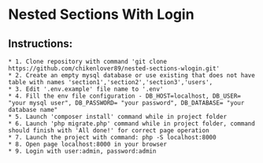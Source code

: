 # Nested Sections With Login
## Instructions:
    * 1. Clone repository with command 'git clone https://github.com/chikenlover89/nested-sections-wlogin.git'
    * 2. Create an empty mysql database or use existing that does not have table with names 'section1','section2','section3','users',
    * 3. Edit '.env.example' file name to '.env'
    * 4. Fill the env file configuration - DB_HOST=localhost, DB_USER= "your mysql user", DB_PASSWORD= "your password", DB_DATABASE= "your database name"
    * 5. Launch 'composer install' command while in project folder
    * 6. Launch 'php migrate.php' command while in project folder, command should finish with 'All done!' for correct page operation
    * 7. Launch the project with command: php -S localhost:8000
    * 8. Open page localhost:8000 in your browser
    * 9. Login with user:admin, password:admin

